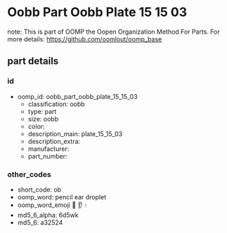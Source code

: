 # Oobb Part Oobb Plate 15 15 03  

note: This is part of OOMP the Oopen Organization Method For Parts. For more details: https://github.com/oomlout/oomp_base

##  part details





### id
* oomp_id: oobb_part_oobb_plate_15_15_03
  * classification: oobb
  * type: part
  * size: oobb
  * color: 
  * description_main: plate_15_15_03
  * description_extra: 
  * manufacturer: 
  * part_number: 

### other_codes
* short_code: ob
* oomp_word: pencil ear droplet
* oomp_word_emoji :pencil: :ear: :droplet:
* md5_6_alpha: 6d5wk
* md5_6: a32524
